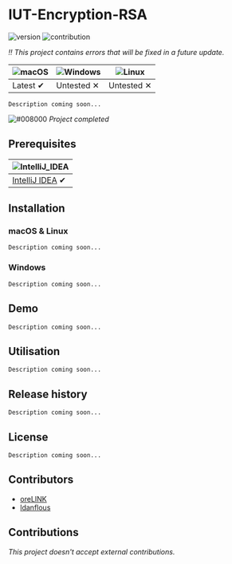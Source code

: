 # IUT-Encryption-RSA

![version](https://img.shields.io/badge/version-1.0-blue.svg)
![contribution](https://img.shields.io/badge/contribution-no-red.svg)

*:bangbang: This project contains errors that will be fixed in a future update.*

![macOS](https://user-images.githubusercontent.com/35436186/74678618-cc819500-51bb-11ea-9384-17913ef69023.png) | ![Windows](https://user-images.githubusercontent.com/35436186/74678726-1a969880-51bc-11ea-86df-84733c6c1836.png) | ![Linux](https://user-images.githubusercontent.com/35436186/74678779-4ca7fa80-51bc-11ea-9792-9c9ae0ebf1f5.png) |
--- | --- | --- |
Latest ✔ | Untested ✕ | Untested ✕ |

`Description coming soon...`

![#008000](https://placehold.it/15/008000/000000?text=+)   *Project completed*

## Prerequisites

![IntelliJ_IDEA](https://user-images.githubusercontent.com/35436186/77335680-c769b580-6d26-11ea-87c2-344ef53d79c5.png) |
--- |
[IntelliJ IDEA](https://www.jetbrains.com/idea/) ✔ |

## Installation

### macOS & Linux

`Description coming soon...`

### Windows

`Description coming soon...`

## Demo

`Description coming soon...`

## Utilisation

`Description coming soon...`

## Release history
    
`Description coming soon...`
    
## License

`Description coming soon...`

## Contributors

* [oreLINK](https://github.com/oreLINK)
* [ldanflous](https://github.com/ldanflous)

## Contributions

*This project doesn't accept external contributions.*

<!-- Markdown link & img -->
[version]: https://img.shields.io/github/release/qubyte/rubidium.svg
